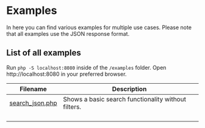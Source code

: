 # Examples

In here you can find various examples for multiple use cases. Please note
that all examples use the JSON response format.

## List of all examples

Run `php -S localhost:8080` inside of the `/examples` folder. Open http://localhost:8080 in your preferred browser.

| Filename                                                 | Description                                         |
|----------------------------------------------------------|-----------------------------------------------------|
| [search_json.php](http://localhost:8080/search_json.php) | Shows a basic search functionality without filters. |
|                                                          |                                                     |
|                                                          |                                                     |
|                                                          |                                                     |
|                                                          |                                                     |
